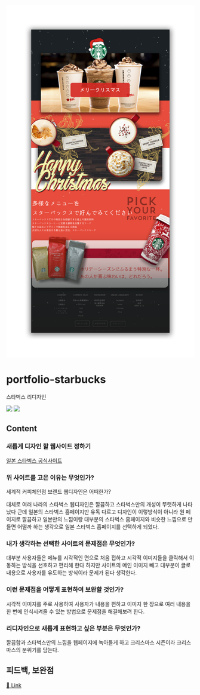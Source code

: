 <p align="center">
  <img src="./static/preview.png" />
</p>

# portfolio-starbucks
스타벅스 리디자인

![](https://img.shields.io/badge/webdesign-remake-brightgreen) ![](https://img.shields.io/badge/date-2017%EB%85%84%2011%EC%9B%94%2010%EC%9D%BC-yellow)

## Content

### 새롭게 디자인 할 웹사이트 정하기

[일본 스타벅스 공식사이트](https://www.starbucks.co.jp/)

### 위 사이트를 고은 이유는 무엇인가?

세계적 커피체인점 브랜드 웹디자인은 어떠한가?

대체로 여러 나라의 스타벅스 웹디자인은 깔끔하고 스타벅스만의 개성이 뚜렷하게 나타났다 근데 일본의 스타벅스 홈페이지만 유독 다르고 디자인이 이렇방식이 아니라 원 페이지로 깔끔하고 일본만의 느낌이랑 대부분의 스타벅스 홈페이지와 비슷한 느낌으로 만들면 어떨까 하는 생각으로 일본 스타벅스 홈페이지를 선택하게 되었다.

### 내가 생각하는 선택한 사이트의 문제점은 무엇인가?

대부분 사용자들은 메뉴를 시각적인 면으로 처음 접하고 시각적 이미지들을 클릭해서 이동하는 방식을 선호하고 편리해 한다 하지만 사이트의 메인 이미지 빼고 대부분이 글로 내용으로 사용자를 유도하는 방식이라 문제가 된다 생각한다.

### 이런 문제점을 어떻게 표현하여 보완할 것인가?

시각적 이미지를 주로 사용하여 사용자가 내용을 편하고 이미지 한 장으로 여러 내용을 한 번에 인식시켜줄 수 있는 방법으로 문제점을 해결해보려 한다.

### 리디자인으로 새롭게 표현하고 싶은 부분은 무엇인가?

깔끔함과 스타벅스만의 느낌을 웹페이지에 녹아들게 하고 크리스마스 시즌이라 크리스마스의 분위기를 담는다.

## 피드백, 보완점

[📎 Link](https://github.com/Hansanghyeon/portfolio-starbucks/issues?q=is%3Aissue+sort%3Aupdated-desc+label%3AFeedBack+)
